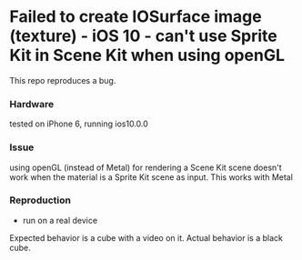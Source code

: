 # Failed to create IOSurface image (texture) - iOS 10 - can't use Sprite Kit in Scene Kit when using openGL

This repo reproduces a bug.
### Hardware
tested on iPhone 6, running ios10.0.0

### Issue
using openGL (instead of Metal) for rendering a Scene Kit scene doesn't work when the material is a Sprite Kit scene as input. This works with Metal

### Reproduction
- run on a real device

Expected behavior is a cube with a video on it. Actual behavior is a black cube.

